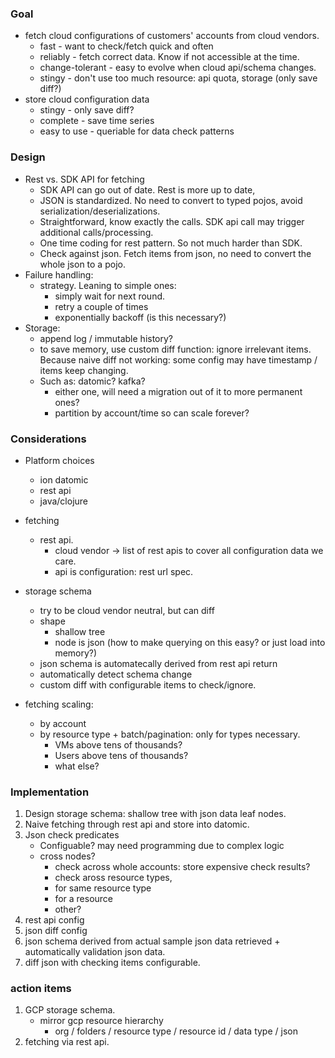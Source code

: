 ### Goal
* fetch cloud configurations of customers' accounts from cloud vendors.
    * fast - want to check/fetch quick and often
    * reliably - fetch correct data. Know if not accessible at the time.
    * change-tolerant - easy to evolve when cloud api/schema changes.
    * stingy - don't use too much resource: api quota, storage (only save diff?)
* store cloud configuration data
    * stingy - only save diff?
    * complete - save time series
    * easy to use - queriable for data check patterns
    
### Design
* Rest vs. SDK API for fetching
    * SDK API can go out of date. Rest is more up to date,
    * JSON is standardized. No need to convert to typed pojos, avoid serialization/deserializations.
    * Straightforward, know exactly the calls. SDK api call may trigger additional calls/processing.
    * One time coding for rest pattern. So not much harder than SDK.
    * Check against json. Fetch items from json, no need to convert the whole json to a pojo.
* Failure handling:
    * strategy. Leaning to simple ones: 
        * simply wait for next round.       
        * retry a couple of times
        * exponentially backoff (is this necessary?)
* Storage:
    * append log / immutable history?
    * to save memory, use custom diff function: ignore irrelevant items. Because naive diff not working: some config
    may have timestamp / items keep changing.
    * Such as: datomic? kafka? 
        * either one, will need a migration out of it to more permanent ones?
        * partition by account/time so can scale forever?

### Considerations
* Platform choices
    * ion datomic
    * rest api
    * java/clojure
    
* fetching
    * rest api. 
        * cloud vendor -> list of rest apis to cover all configuration data we care.
        * api is configuration: rest url spec.
        
* storage schema
    * try to be cloud vendor neutral, but can diff
    * shape
        * shallow tree
        * node is json (how to make querying on this easy? or just load into memory?)
    * json schema is automatecally derived from rest api return
    * automatically detect schema change
    * custom diff with configurable items to check/ignore.

* fetching scaling:
    * by account
    * by resource type + batch/pagination: only for types necessary.
        * VMs above tens of thousands?
        * Users above tens of thousands?
        * what else?
        
### Implementation
1. Design storage schema: shallow tree with json data leaf nodes.
2. Naive fetching through rest api and store into datomic.
3. Json check predicates 
    * Configuable? may need programming due to complex logic
    * cross nodes?
        * check across whole accounts: store expensive check results?
        * check aross resource types, 
        * for same resource type
        * for a resource
        * other?
3. rest api config
4. json diff config
5. json schema derived from actual sample json data retrieved + automatically validation json data.
6. diff json with checking items configurable.
     
### action items
1. GCP storage schema.
    * mirror gcp resource hierarchy
        * org / folders / resource type / resource id / data type / json
2. fetching via rest api.        
             
    
